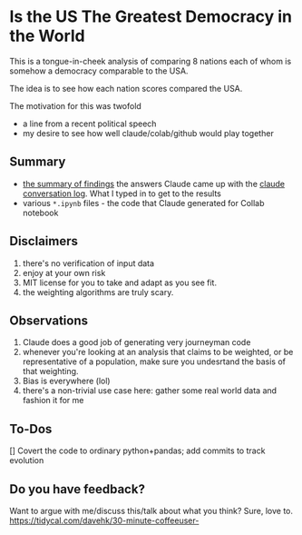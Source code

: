 # Is the US The Greatest Democracy in the World
This is a tongue-in-cheek analysis of comparing 8 nations each of whom is somehow a democracy comparable to the USA.

The idea is to see how each nation scores compared the USA.

The motivation for this was twofold
* a line from a recent political speech
* my desire to see how well claude/colab/github would play together

## Summary
* [the summary of findings](democracy-metrics-analysis-summary.md) the answers Claude came up with
the [claude conversation log](user-instructions-summary.md). What I typed in to get to the results
* various `*.ipynb` files - the code that Claude generated for Collab notebook
## Disclaimers
1. there's no verification of input data
2. enjoy at your own risk
3. MIT license for you to take and adapt as you see fit.
4. the weighting algorithms are truly scary.

## Observations
1. Claude does a good job of generating very journeyman code
2. whenever you're looking at an analysis that claims to be weighted, or be representative of a population, make sure you undesrtand the basis of that weighting.
3. Bias is everywhere (lol)
4. there's a non-trivial use case here: gather some real world data and fashion it for me


## To-Dos
[] Covert the code to ordinary python+pandas; add commits to track evolution

## Do you have feedback?
Want to argue with me/discuss this/talk about what you think? Sure, love to. https://tidycal.com/davehk/30-minute-coffeeuser-